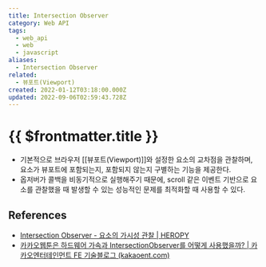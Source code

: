 ```yaml
---
title: Intersection Observer
category: Web API
tags:
  - web_api
  - web
  - javascript
aliases:
  - Intersection Observer
related:
  - 뷰포트(Viewport)
created: 2022-01-12T03:18:00.000Z
updated: 2022-09-06T02:59:43.728Z
---
```


# {{ $frontmatter.title }}

- 기본적으로 브라우저 [[뷰포트(Viewport)]]와 설정한 요소의 교차점을 관찰하며, 요소가 뷰포트에 포함되는지, 포함되지 않는지 구별하는 기능을 제공한다.
- 옵저버가 콜백을 비동기적으로 실행해주기 때문에, scroll 같은 이벤트 기반으로 요소를 관찰했을 때 발생할 수 있는 성능적인 문제를 최적화할 때 사용할 수 있다.

## References

- [Intersection Observer - 요소의 가시성 관찰 | HEROPY](https://heropy.blog/2019/10/27/intersection-observer/)
- [카카오웹툰은 하드웨어 가속과 IntersectionObserver를 어떻게 사용했을까? | 카카오엔터테인먼트 FE 기술블로그 (kakaoent.com)](https://fe-developers.kakaoent.com/2021/211202-gpu-intersection-observer/)
